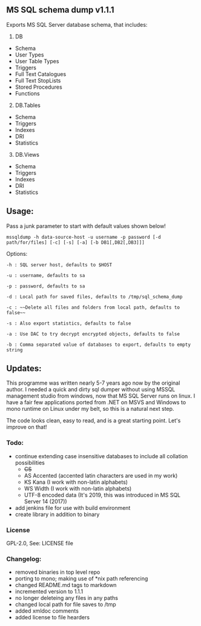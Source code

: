 ## MS SQL schema dump v1.1.1

Exports MS SQL Server database schema, that includes:

1. DB
  - Schema
  - User Types
  - User Table Types
  - Triggers
  - Full Text Catalogues
  - Full Text StopLists 
  - Stored Procedures
  - Functions
2. DB.Tables
  - Schema
  - Triggers
  - Indexes
  - DRI
  - Statistics
3. DB.Views
  - Schema
  - Triggers
  - Indexes
  - DRI
  - Statistics

## Usage:

Pass a junk parameter to start with default values shown below!

`mssqldump -h data-source-host -u username -p password [-d path/for/files] [-c] [-s] [-a] [-b DB1[,DB2[,DB3]]]`

Options:

`-h : SQL server host, defaults to $HOST`

`-u : username, defaults to sa`

`-p : password, defaults to sa`

`-d : Local path for saved files, defaults to /tmp/sql_schema_dump`

`-c : ~~Delete all files and folders from local path, defaults to false~~`

`-s : Also export statistics, defaults to false`

`-a : Use DAC to try decrypt encrypted objects, defaults to false`

`-b : Comma separated value of databases to export, defaults to empty string`

## Updates:

This programme was written nearly 5-7 years ago now by the original author. 
I needed a quick and dirty sql dumper without using MSSQL management studio from windows, now that MS SQL Server runs on linux.
I have a fair few applications ported from .NET on MSVS and Windows to mono runtime on Linux under my belt, so this is a natural next step. 

The code looks clean, easy to read, and is a great starting point. Let's improve on that!

### Todo:

  - continue extending case insensitive databases to include all collation possibilities
    * ~~CS~~
    * AS Accented (accented latin characters are used in my work)
    * KS Kana (I work with non-latin alphabets)
    * WS Width (I work with non-latin alphabets)
    * UTF-8 encoded data (It's 2019, this was introduced in MS SQL Server 14 (2017))
  - add jenkins file for use with build environment
  - create library in addition to binary

### License

GPL-2.0, See: LICENSE file 

### Changelog:

  - removed binaries in top level repo
  - porting to mono; making use of \*nix path referencing
  - changed README.md tags to markdown
  - incremented version to 1.1.1
  - no longer deleteing any files in any paths
  - changed local path for file saves to /tmp
  - added xmldoc comments
  - added license to file hearders
